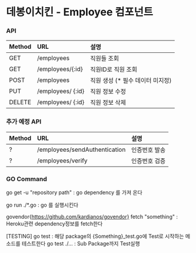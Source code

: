 # 데봉이치킨 - Employee 컴포넌트


### API
| Method | URL | 설명        |
| :------------ | :----------- | :------------------- |
| GET    | /employees          | 직원들 조회 |
| GET   | /employees/{:id}      | 직원ID로 직원 조회 |
| POST    | /employees  | 직원 생성 (* 필수 데이터 미지정)|
| PUT | /employees/ {:id} | 직원 정보 수정 |
| DELETE | /employees/ {:id} | 직원 정보 삭제 |


### 추가 예정 API
| Method | URL | 설명 |
| :------------ | :---------------- | :----------- |
| ? | /employees/sendAuthentication | 인증번호 발송 |
| ? | /employees/verify | 인증번호 검증 |

### GO Command

go get -u "repository  path" : go dependency 를 가져 온다

go run ./*.go : go 를 실행시킨다

govendor{https://github.com/kardianos/govendor} fetch "something" : Heroku관련 dependency정보를 fetch한다


[TESTING]
go test : 해당 package의 {Something}_test.go에 Test로 시작하는 메소드를 테스트한다
go test ./... : Sub Package까지 Test실행